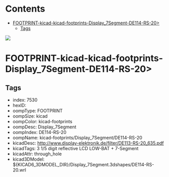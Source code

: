 



Contents
========

* [FOOTPRINT-kicad-kicad-footprints-Display_7Segment-DE114-RS-20>](#footprint-kicad-kicad-footprints-display_7segment-de114-rs-20)
	* [Tags](#tags)
  
![][im]
# FOOTPRINT-kicad-kicad-footprints-Display_7Segment-DE114-RS-20>

## Tags

- index: 7530
- hexID: 
- oompType: FOOTPRINT
- oompSize: kicad
- oompColor: kicad-footprints
- oompDesc: Display_7Segment
- oompIndex: DE114-RS-20
- oompName: kicad-footprints/Display_7Segment/DE114-RS-20
- kicadDesc: http://www.display-elektronik.de/filter/DE113-RS-20_635.pdf
- kicadTags: 3 1/5 digit reflective LCD LOW-BAT + 7-Segment
- kicadAttr: through_hole
- kicad3DModel: ${KICAD6_3DMODEL_DIR}/Display_7Segment.3dshapes/DE114-RS-20.wrl



[im]: image.png
